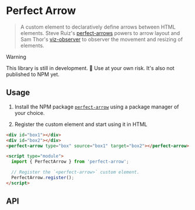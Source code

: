 # Perfect Arrow

> A custom element to declaratively define arrows between HTML elements. Steve Ruiz's [perfect-arrows](https://github.com/steveruizok/perfect-arrows) powers to arrow layout and Sam Thor's [viz-observer](https://github.com/samthor/viz-observer) to observer the movement and resizing of elements.

> [!WARNING]  
> This library is still in development. 🚧 Use at your own risk. It's also not published to NPM yet.

## Usage

1. Install the NPM package [`perfect-arrow`](#) using a package manager of your choice.

2. Register the custom element and start using it in HTML

```html
<div id="box1"></div>
<div id="box2"></div>
<perfect-arrow type="box" source="box1" target="box2"></perfect-arrow>

<script type="module">
  import { PerfectArrow } from 'perfect-arrow';

  // Register the `<perfect-arrow>` custom element.
  PerfectArrow.register();
</script>
```

## API
